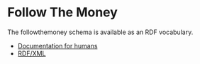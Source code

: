 # Follow The Money

The followthemoney schema is available as an RDF vocabulary.

* [Documentation for humans](http://www.essepuntato.it/lode/owlapi/https://alephdata.github.io/followthemoney/ns/ftm.xml)
* [RDF/XML](https://alephdata.github.io/followthemoney/ns/ftm.xml)